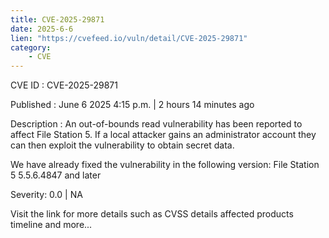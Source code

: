 ```yaml
---
title: CVE-2025-29871
date: 2025-6-6
lien: "https://cvefeed.io/vuln/detail/CVE-2025-29871"
category:
    - CVE
---
```


CVE ID : CVE-2025-29871

Published :  June 6
2025
4:15 p.m. | 2 hours
14 minutes ago

Description : An out-of-bounds read vulnerability has been reported to affect File Station 5. If a local  attacker gains an administrator account
they can then exploit the vulnerability to obtain secret data.

We have already fixed the vulnerability in the following version:
File Station 5 5.5.6.4847 and later

Severity: 0.0 | NA

Visit the link for more details
such as CVSS details
affected products
timeline
and more...

